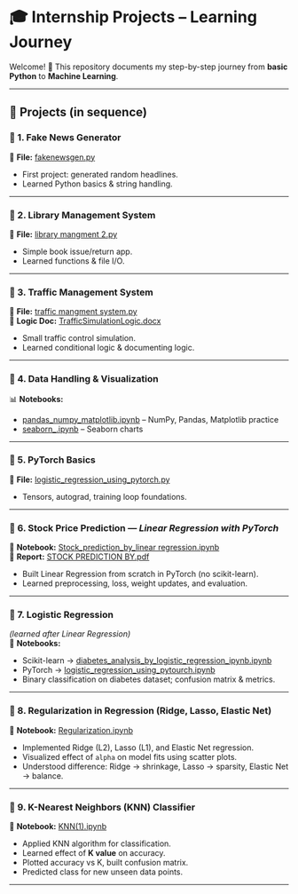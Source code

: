 # 🎓 Internship Projects – Learning Journey  

Welcome! 🚀 This repository documents my step-by-step journey from **basic Python** to **Machine Learning**.  

---

## 📂 Projects (in sequence)

### 🔹 1. Fake News Generator  
📄 **File:** [fakenewsgen.py](fakenewsgen.py)  
- First project: generated random headlines.  
- Learned Python basics & string handling.  

---

### 🔹 2. Library Management System  
📄 **File:** [library mangment 2.py](library%20mangment%202.py)  
- Simple book issue/return app.  
- Learned functions & file I/O.  

---

### 🔹 3. Traffic Management System  
📄 **File:** [traffic mangment system.py](traffic%20mangment%20system.py)  
📑 **Logic Doc:** [TrafficSimulationLogic.docx](TrafficSimulationLogic.docx)  
- Small traffic control simulation. 
- Learned conditional logic & documenting logic.  

---

### 🔹 4. Data Handling & Visualization  
📊 **Notebooks:**  
- [pandas_numpy_matplotlib.ipynb](pandas_numpy_matplotlib.ipynb) – NumPy, Pandas, Matplotlib practice  
- [seaborn_.ipynb](seaborn_.ipynb) – Seaborn charts  

---

### 🔹 5. PyTorch Basics  
📄 **File:** [logistic_regression_using_pytorch.py](logistic_regression_using_pytorch.py)  
- Tensors, autograd, training loop foundations.  

---

### 🔹 6. Stock Price Prediction — *Linear Regression with PyTorch*  
📓 **Notebook:** [Stock_prediction_by_linear regression.ipynb](Stock_prediction_by_linear%20regression.ipynb)  
📑 **Report:** [STOCK PREDICTION BY.pdf](STOCK%20PREDICTION%20BY.pdf)  
- Built Linear Regression from scratch in PyTorch (no scikit-learn).  
- Learned preprocessing, loss, weight updates, and evaluation.  

---

### 🔹 7. Logistic Regression  
*(learned after Linear Regression)*  
📓 **Notebooks:**  
- Scikit-learn → [diabetes_analysis_by_logistic_regression_ipynb.ipynb](diabetes_analysis_by_logistic_regression_ipynb.ipynb)  
- PyTorch → [logistic_regression_using_pytourch.ipynb](logistic_regression_using_pytourch.ipynb)  
- Binary classification on diabetes dataset; confusion matrix & metrics.  

---

### 🔹 8. Regularization in Regression (Ridge, Lasso, Elastic Net)  
📓 **Notebook:** [Regularization.ipynb](Regularization.ipynb)  
- Implemented Ridge (L2), Lasso (L1), and Elastic Net regression.  
- Visualized effect of `alpha` on model fits using scatter plots.  
- Understood difference: Ridge → shrinkage, Lasso → sparsity, Elastic Net → balance.  

---

### 🔹 9. K-Nearest Neighbors (KNN) Classifier  
📓 **Notebook:** [KNN(1).ipynb](KNN(1).ipynb)  
- Applied KNN algorithm for classification.  
- Learned effect of **K value** on accuracy.  
- Plotted accuracy vs K, built confusion matrix.  
- Predicted class for new unseen data points.  

---
